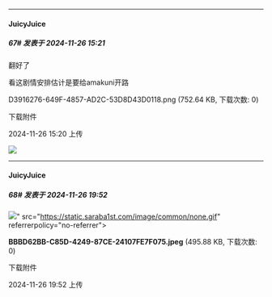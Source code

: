 ﻿
*****

####  JuicyJuice  
##### 67#       发表于 2024-11-26 15:21

翻好了

看这剧情安排估计是要给amakuni开路

D3916276-649F-4857-AD2C-53D8D43D0118.png
(752.64 KB, 下载次数: 0)

下载附件

2024-11-26 15:20 上传

<img src="https://img.saraba1st.com/forum/202411/26/152040panw1k8hlo12nnka.png" referrerpolicy="no-referrer">


*****

####  JuicyJuice  
##### 68#       发表于 2024-11-26 19:52

<img src="https://img.saraba1st.com/forum/202411/26/195226cef7ez9rpfdfp99d.jpeg" referrerpolicy="no-referrer">" src="https://static.saraba1st.com/image/common/none.gif" referrerpolicy="no-referrer">

<strong>BBBD62BB-C85D-4249-87CE-24107FE7F075.jpeg</strong> (495.88 KB, 下载次数: 0)

下载附件

2024-11-26 19:52 上传

